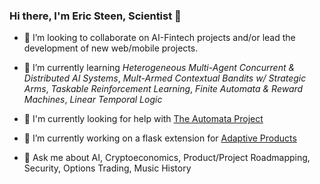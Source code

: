 <!-- ![](./particle-background.gif) -->
### Hi there, I'm Eric Steen, Scientist  👋

- 👯 I’m looking to collaborate on AI-Fintech projects and/or lead the development of new web/mobile projects.

- 🌱 I’m currently learning *Heterogeneous Multi-Agent Concurrent & Distributed AI Systems*, *Mult-Armed Contextual Bandits w/ Strategic Arms*, *Taskable Reinforcement Learning*, *Finite Automata & Reward Machines*, *Linear Temporal Logic*

- 🤔 I'm currently looking for help with [The Automata Project](https://www.github.com/upstarter/automata)

- 🔭 I’m currently working on a flask extension for [Adaptive Products](https://www.ericsteen.dev)

- 💬 Ask me about AI, Cryptoeconomics, Product/Project Roadmapping, Security, Options Trading, Music History

<!--
**upstarter/upstarter** is a ✨ _special_ ✨ repository because its `README.md` (this file) appears on your GitHub profile.

Here are some ideas to get you started:

- 🔭 I’m currently working on ...
- 🌱 I’m currently learning ...
- 👯 I’m looking to collaborate on ...
- 🤔 I’m looking for help with ...
- 💬 Ask me about ...
- 📫 How to reach me: ...
- 😄 Pronouns: ...
- ⚡ Fun fact: ...
-->
